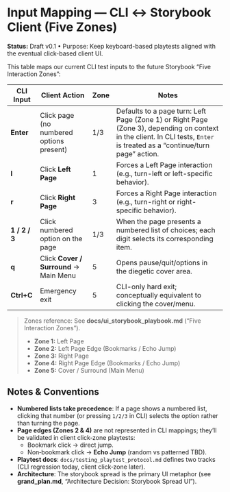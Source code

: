 # Input Mapping — CLI ↔ Storybook Client (Five Zones)

**Status:** Draft v0.1 • Purpose: Keep keyboard-based playtests aligned with the eventual click-based client UI.

This table maps our current CLI test inputs to the future Storybook “Five Interaction Zones”:

| CLI Input     | Client Action                           | Zone | Notes |
|---------------|-----------------------------------------|------|-------|
| **Enter**     | Click page (no numbered options present) | 1/3  | Defaults to a page turn: Left Page (Zone 1) or Right Page (Zone 3), depending on context in the client. In CLI tests, `Enter` is treated as a “continue/turn page” action. |
| **l**         | Click **Left Page**                      | 1    | Forces a Left Page interaction (e.g., turn-left or left-specific behavior). |
| **r**         | Click **Right Page**                     | 3    | Forces a Right Page interaction (e.g., turn-right or right-specific behavior). |
| **1 / 2 / 3** | Click numbered option on the page        | 1/3  | When the page presents a numbered list of choices; each digit selects its corresponding item. |
| **q**         | Click **Cover / Surround** → Main Menu   | 5    | Opens pause/quit/options in the diegetic cover area. |
| **Ctrl+C**    | Emergency exit                           | 5    | CLI-only hard exit; conceptually equivalent to clicking the cover/menu. |

> Zones reference: See **docs/ui_storybook_playbook.md** (“Five Interaction Zones”).
> - **Zone 1:** Left Page
> - **Zone 2:** Left Page Edge (Bookmarks / Echo Jump)
> - **Zone 3:** Right Page
> - **Zone 4:** Right Page Edge (Bookmarks / Echo Jump)
> - **Zone 5:** Cover / Surround (Main Menu)

## Notes & Conventions

- **Numbered lists take precedence**: If a page shows a numbered list, clicking that number (or pressing `1/2/3` in CLI) selects the option rather than turning the page.
- **Page edges (Zones 2 & 4)** are not represented in CLI mappings; they’ll be validated in client click‑zone playtests:
  - Bookmark click → direct jump.
  - Non‑bookmark click → **Echo Jump** (random vs patterned TBD).
- **Playtest docs**: `docs/testing_playtest_protocol.md` defines two tracks (CLI regression today, client click‑zone later).
- **Architecture**: The storybook spread is the primary UI metaphor (see **grand_plan.md**, “Architecture Decision: Storybook Spread UI”).


